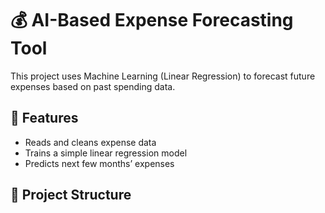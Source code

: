 # 💰 AI-Based Expense Forecasting Tool

This project uses Machine Learning (Linear Regression) to forecast future expenses based on past spending data.

## 🧠 Features
- Reads and cleans expense data
- Trains a simple linear regression model
- Predicts next few months’ expenses

## 📁 Project Structure

